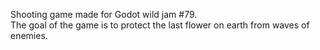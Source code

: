 Shooting game made for Godot wild jam #79.  
The goal of the game is to protect the last flower on earth from waves of enemies.
